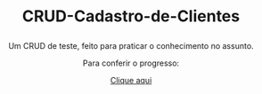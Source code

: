 # <div align="center"> CRUD-Cadastro-de-Clientes </p>

<div align="center"> Um CRUD de teste, feito para praticar o conhecimento no assunto. </p>

<div align="center"> Para conferir o progresso: </p>

<p align="center"><a href="https://dillikel.github.io/CRUD-Cadastro-de-Clientes/" target="_blank">Clique aqui</a></p>


